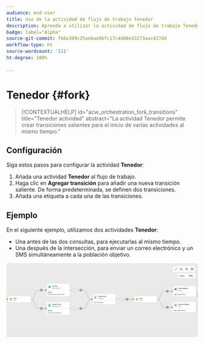 ```yaml
---
audience: end-user
title: Uso de la actividad de flujo de trabajo Tenedor
description: Aprenda a utilizar la actividad de flujo de trabajo Tenedor
badge: label="Alpha"
source-git-commit: fb6e389c25aebae8bfc17c4d88e33273aac427dd
workflow-type: ht
source-wordcount: '111'
ht-degree: 100%

---
```



# Tenedor {#fork}

>[!CONTEXTUALHELP]
>id="acw_orchestration_fork_transitions"
>title="Tenedor  actividad"
>abstract="La actividad Tenedor permite crear transiciones salientes para el inicio de varias actividades al mismo tiempo."

## Configuración

Siga estos pasos para configurar la actividad **Tenedor**:

1. Añada una actividad **Tenedor** al flujo de trabajo.
1. Haga clic en **Agregar transición** para añadir una nueva transición saliente. De forma predeterminada, se definen dos transiciones.
1. Añada una etiqueta a cada una de las transiciones.

## Ejemplo

En el siguiente ejemplo, utilizamos dos actividades **Tenedor**:

* Una antes de las dos consultas, para ejecutarlas al mismo tiempo.
* Una después de la intersección, para enviar un correo electrónico y un SMS simultáneamente a la población objetivo.

![](../assets/workflow-fork-example.png)

